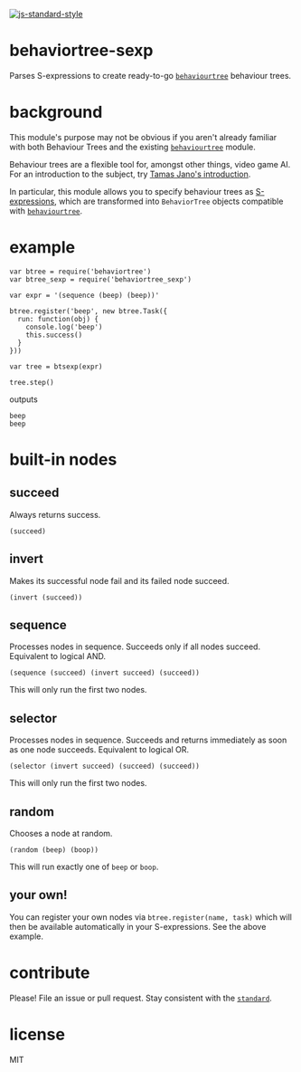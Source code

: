 [![js-standard-style](https://cdn.rawgit.com/feross/standard/master/badge.svg)](https://github.com/feross/standard)

# behaviortree-sexp

Parses S-expressions to create ready-to-go
[`behaviourtree`](https://github.com/Calamari/BehaviorTree.js) behaviour trees.

# background

This module's purpose may not be obvious if you aren't already familiar with
both Behaviour Trees and the existing
[`behaviourtree`](https://github.com/Calamari/BehaviorTree.js) module.

Behaviour trees are a flexible tool for, amongst other things, video game AI.
For an introduction to the subject, try [Tamas Jano's
introduction](http://obviam.net/index.php/game-ai-an-introduction-to-behavior-trees/).

In particular, this module allows you to specify behaviour trees as
[S-expressions](http://en.wikipedia.org/wiki/S-expression), which are
transformed into `BehaviorTree` objects compatible with
[`behaviourtree`](https://github.com/Calamari/BehaviorTree.js).

# example

```
var btree = require('behaviortree')
var btree_sexp = require('behaviortree_sexp')

var expr = '(sequence (beep) (beep))'

btree.register('beep', new btree.Task({
  run: function(obj) {
    console.log('beep')
    this.success()
  }
}))

var tree = btsexp(expr)

tree.step()
```

outputs

```
beep
beep
```

# built-in nodes

## succeed

Always returns success.

```
(succeed)
```

## invert

Makes its successful node fail and its failed node succeed.

```
(invert (succeed))
```

## sequence

Processes nodes in sequence. Succeeds only if all nodes succeed. Equivalent to
logical AND.

```
(sequence (succeed) (invert succeed) (succeed))
```

This will only run the first two nodes.

## selector

Processes nodes in sequence. Succeeds and returns immediately as soon as one
node succeeds. Equivalent to logical OR.

```
(selector (invert succeed) (succeed) (succeed))
```

This will only run the first two nodes.

## random

Chooses a node at random.

```
(random (beep) (boop))
```

This will run exactly one of `beep` or `boop`.

## your own!

You can register your own nodes via `btree.register(name, task)` which will then
be available automatically in your S-expressions. See the above example.

# contribute

Please! File an issue or pull request. Stay consistent with the
[`standard`](https://github.com/feross/standard).

# license

MIT

